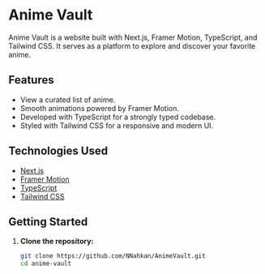 # Anime Vault

Anime Vault is a website built with Next.js, Framer Motion, TypeScript, and Tailwind CSS. It serves as a platform to explore and discover your favorite anime.

## Features

- View a curated list of anime.
- Smooth animations powered by Framer Motion.
- Developed with TypeScript for a strongly typed codebase.
- Styled with Tailwind CSS for a responsive and modern UI.

## Technologies Used

- [Next.js](https://nextjs.org/)
- [Framer Motion](https://www.framer.com/motion/)
- [TypeScript](https://www.typescriptlang.org/)
- [Tailwind CSS](https://tailwindcss.com/)

## Getting Started

1. **Clone the repository:**

   ```bash
   git clone https://github.com/NNahkan/AnimeVault.git
   cd anime-vault
   ```
